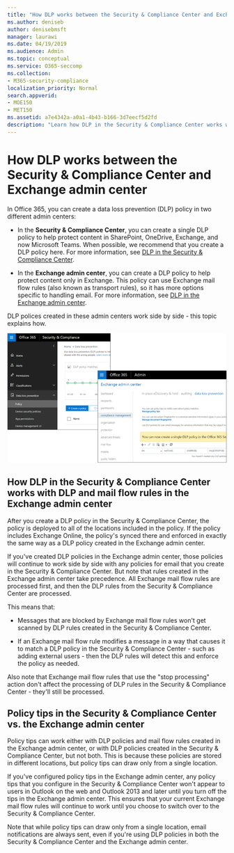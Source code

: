 ```yaml
---
title: "How DLP works between the Security & Compliance Center and Exchange admin center"
ms.author: deniseb
author: denisebmsft
manager: laurawi
ms.date: 04/19/2019
ms.audience: Admin
ms.topic: conceptual
ms.service: O365-seccomp
ms.collection: 
- M365-security-compliance
localization_priority: Normal
search.appverid: 
- MOE150
- MET150
ms.assetid: a7e4342a-a0a1-4b43-b166-3d7eecf5d2fd
description: "Learn how DLP in the Security & Compliance Center works with DLP and mail flow rules (transport rules) in the Exchange admin center."
---
```


# How DLP works between the Security & Compliance Center and Exchange admin center

In Office 365, you can create a data loss prevention (DLP) policy in two different admin centers:
  
- In the **Security & Compliance Center**, you can create a single DLP policy to help protect content in SharePoint, OneDrive, Exchange, and now Microsoft Teams. When possible, we recommend that you create a DLP policy here. For more information, see [DLP in the Security & Compliance Center](data-loss-prevention-policies.md).
    
- In the **Exchange admin center**, you can create a DLP policy to help protect content only in Exchange. This policy can use Exchange mail flow rules (also known as transport rules), so it has more options specific to handling email. For more information, see [DLP in the Exchange admin center](https://go.microsoft.com/fwlink/?linkid=852311).
    
DLP polices created in these admin centers work side by side - this topic explains how.
  
![DLP pages in Security and Compliance Center and Exchange admin center](media/d3eaa7e7-3b16-457b-bd9c-26707f7b584f.png)
  
## How DLP in the Security & Compliance Center works with DLP and mail flow rules in the Exchange admin center

After you create a DLP policy in the Security & Compliance Center, the policy is deployed to all of the locations included in the policy. If the policy includes Exchange Online, the policy's synced there and enforced in exactly the same way as a DLP policy created in the Exchange admin center. 
  
If you've created DLP policies in the Exchange admin center, those policies will continue to work side by side with any policies for email that you create in the Security & Compliance Center. But note that rules created in the Exchange admin center take precedence. All Exchange mail flow rules are processed first, and then the DLP rules from the Security & Compliance Center are processed.
  
This means that:
  
- Messages that are blocked by Exchange mail flow rules won't get scanned by DLP rules created in the Security & Compliance Center.
    
- If an Exchange mail flow rule modifies a message in a way that causes it to match a DLP policy in the Security & Compliance Center - such as adding external users - then the DLP rules will detect this and enforce the policy as needed.
    
Also note that Exchange mail flow rules that use the "stop processing" action don't affect the processing of DLP rules in the Security & Compliance Center - they'll still be processed.
  
## Policy tips in the Security & Compliance Center vs. the Exchange admin center

Policy tips can work either with DLP policies and mail flow rules created in the Exchange admin center, or with DLP policies created in the Security & Compliance Center, but not both. This is because these policies are stored in different locations, but policy tips can draw only from a single location.
  
If you've configured policy tips in the Exchange admin center, any policy tips that you configure in the Security & Compliance Center won't appear to users in Outlook on the web and Outlook 2013 and later until you turn off the tips in the Exchange admin center. This ensures that your current Exchange mail flow rules will continue to work until you choose to switch over to the Security & Compliance Center.
  
Note that while policy tips can draw only from a single location, email notifications are always sent, even if you're using DLP policies in both the Security & Compliance Center and the Exchange admin center.
  

